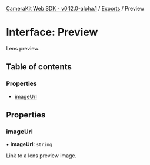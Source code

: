 [CameraKit Web SDK - v0.12.0-alpha.1](../README.md) / [Exports](../modules.md) / Preview

# Interface: Preview

Lens preview.

## Table of contents

### Properties

- [imageUrl](Preview.md#imageurl)

## Properties

### imageUrl

• **imageUrl**: `string`

Link to a lens preview image.
